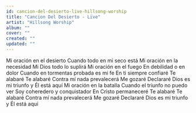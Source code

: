 ```yaml
---
id: cancion-del-desierto-live-hillsong-worship
title: "Cancion Del Desierto - Live"
artist: "Hillsong Worship"
album: ""
cover: ""
created: ""
updated: ""
---
```


Mi oración en el desierto
Cuando todo en mi seco está
Mi oración en la necesidad
Mi Dios todo lo suplirá
Mi oración en el fuego
En debilidad o en dolor
Cuando en tormentas probada es mi fe
En ti siempre confiaré
Te alabaré
Te alabaré
Contra mí nada prevalecerá
Me gozaré
Declararé
Dios es mi triunfo y Él está aquí
Mi oración en la batalla
Cuando el triunfo no puedo ver
Soy coheredero y conquistador
En Cristo permaneceré
Te alabaré
Te alabaré
Contra mí nada prevalecerá
Me gozaré
Declararé
Dios es mi triunfo y Él está aquí